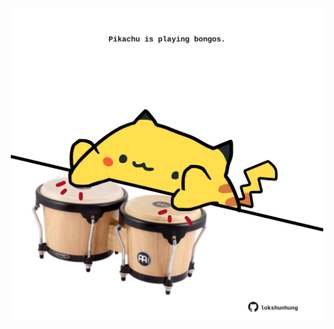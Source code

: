 <!-- built at 27/12/2022, 22:00:54 UTC -->
<p align="center">
  <img width="500" height="500" src="./ReadmeImage.svg">
</p>
